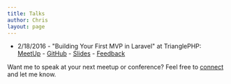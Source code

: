 ```yaml
---
title: Talks
author: Chris
layout: page
---
```


* 2/18/2016 - "Building Your First MVP in Laravel" at TrianglePHP:<br>
[MeetUp](http://www.meetup.com/trianglephp/events/228308536/) - [GitHub](https://github.com/cmgmyr/mvp.slickvoice.io) - [Slides](https://speakerdeck.com/cmgmyr/building-your-first-mvp-in-laravel) - [Feedback](https://joind.in/talk/ab6ad)

Want me to speak at your next meetup or conference? Feel free to [connect](/connect) and let me know.